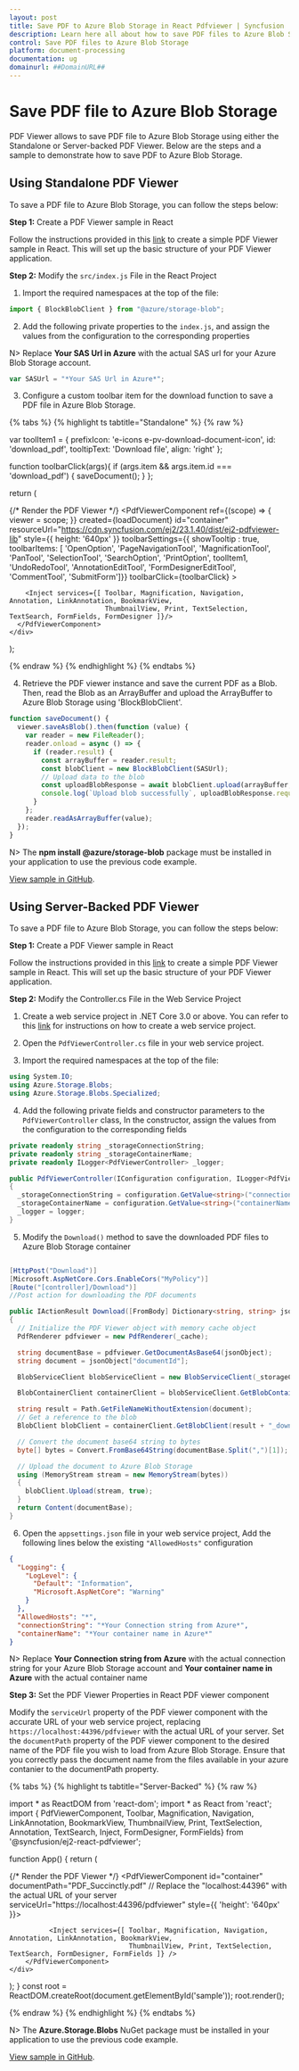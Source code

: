 ```yaml
---
layout: post
title: Save PDF to Azure Blob Storage in React Pdfviewer | Syncfusion
description: Learn here all about how to save PDF files to Azure Blob Storage in Syncfusion React Pdfviewer component of Syncfusion Essential JS 2 and more.
control: Save PDF files to Azure Blob Storage
platform: document-processing
documentation: ug
domainurl: ##DomainURL##
---
```


# Save PDF file to Azure Blob Storage

PDF Viewer allows to save PDF file to Azure Blob Storage using either the Standalone or Server-backed PDF Viewer. Below are the steps and a sample to demonstrate how to save PDF to Azure Blob Storage.

## Using Standalone PDF Viewer

To save a PDF file to Azure Blob Storage, you can follow the steps below:

**Step 1:** Create a PDF Viewer sample in React

Follow the instructions provided in this [link](https://help.syncfusion.com/document-processing/pdf/pdf-viewer/react/getting-started) to create a simple PDF Viewer sample in React. This will set up the basic structure of your PDF Viewer application.

**Step 2:** Modify the `src/index.js` File in the React Project

1. Import the required namespaces at the top of the file:

```typescript
import { BlockBlobClient } from "@azure/storage-blob";
```

2. Add the following private properties to the `index.js`, and assign the values from the configuration to the corresponding properties

N> Replace **Your SAS Url in Azure** with the actual SAS url for your Azure Blob Storage account.

```typescript
var SASUrl = "*Your SAS Url in Azure*";
```

3. Configure a custom toolbar item for the download function to save a PDF file in Azure Blob Storage.

{% tabs %}
{% highlight ts tabtitle="Standalone" %}
{% raw %}

var toolItem1 = {
  prefixIcon: 'e-icons e-pv-download-document-icon',
  id: 'download_pdf',
  tooltipText: 'Download file',
  align: 'right'
};

function toolbarClick(args){
  if (args.item && args.item.id === 'download_pdf') {
    saveDocument();
  }
};

return (<div>
    <div className='control-section'>
    {/* Render the PDF Viewer */}
      <PdfViewerComponent
        ref={(scope) => {
          viewer = scope;
        }}
        created={loadDocument}
        id="container"
        resourceUrl="https://cdn.syncfusion.com/ej2/23.1.40/dist/ej2-pdfviewer-lib"
        style={{ height: '640px' }}
        toolbarSettings={{ showTooltip : true, toolbarItems: [ 'OpenOption', 'PageNavigationTool', 'MagnificationTool', 'PanTool', 'SelectionTool', 'SearchOption', 'PrintOption', toolItem1, 'UndoRedoTool', 'AnnotationEditTool', 'FormDesignerEditTool', 'CommentTool', 'SubmitForm']}}
            toolbarClick={toolbarClick}
        >

        <Inject services={[ Toolbar, Magnification, Navigation, Annotation, LinkAnnotation, BookmarkView,
                            ThumbnailView, Print, TextSelection, TextSearch, FormFields, FormDesigner ]}/>
      </PdfViewerComponent>
    </div>
  </div>);

{% endraw %}
{% endhighlight %}
{% endtabs %}

4. Retrieve the PDF viewer instance and save the current PDF as a Blob. Then, read the Blob as an ArrayBuffer and upload the ArrayBuffer to Azure Blob Storage using 'BlockBlobClient'.

```typescript
function saveDocument() {
  viewer.saveAsBlob().then(function (value) {
    var reader = new FileReader();
    reader.onload = async () => {
      if (reader.result) {
        const arrayBuffer = reader.result;
        const blobClient = new BlockBlobClient(SASUrl);
        // Upload data to the blob
        const uploadBlobResponse = await blobClient.upload(arrayBuffer, arrayBuffer.byteLength);
        console.log(`Upload blob successfully`, uploadBlobResponse.requestId);
      }
    };
    reader.readAsArrayBuffer(value);
  });
}
```

N> The **npm install @azure/storage-blob** package must be installed in your application to use the previous code example.

[View sample in GitHub](https://github.com/SyncfusionExamples/open-save-pdf-documents-in-azure-blob-storage/tree/master/Open%20and%20Save%20PDF%20in%20Azure%20Blob%20Storage%20using%20Standalone).

## Using Server-Backed PDF Viewer

To save a PDF file to Azure Blob Storage, you can follow the steps below:

**Step 1:** Create a PDF Viewer sample in React

Follow the instructions provided in this [link](https://help.syncfusion.com/document-processing/pdf/pdf-viewer/react/getting-started) to create a simple PDF Viewer sample in React. This will set up the basic structure of your PDF Viewer application.

**Step 2:** Modify the Controller.cs File in the Web Service Project

1. Create a web service project in .NET Core 3.0 or above. You can refer to this [link](https://www.syncfusion.com/kb/11063/how-to-create-pdf-viewer-web-service-in-net-core-3-0-and-above) for instructions on how to create a web service project.

2. Open the `PdfViewerController.cs` file in your web service project.

3. Import the required namespaces at the top of the file:

```csharp
using System.IO;
using Azure.Storage.Blobs;
using Azure.Storage.Blobs.Specialized;
```

4. Add the following private fields and constructor parameters to the `PdfViewerController` class, In the constructor, assign the values from the configuration to the corresponding fields

```csharp
private readonly string _storageConnectionString;
private readonly string _storageContainerName;
private readonly ILogger<PdfViewerController> _logger;

public PdfViewerController(IConfiguration configuration, ILogger<PdfViewerController> logger)
{
  _storageConnectionString = configuration.GetValue<string>("connectionString");
  _storageContainerName = configuration.GetValue<string>("containerName");
  _logger = logger;
}
```

5. Modify the `Download()` method to save the downloaded PDF files to Azure Blob Storage container

```csharp

[HttpPost("Download")]
[Microsoft.AspNetCore.Cors.EnableCors("MyPolicy")]
[Route("[controller]/Download")]
//Post action for downloading the PDF documents

public IActionResult Download([FromBody] Dictionary<string, string> jsonObject)
{
  // Initialize the PDF Viewer object with memory cache object
  PdfRenderer pdfviewer = new PdfRenderer(_cache);

  string documentBase = pdfviewer.GetDocumentAsBase64(jsonObject);
  string document = jsonObject["documentId"];

  BlobServiceClient blobServiceClient = new BlobServiceClient(_storageConnectionString);

  BlobContainerClient containerClient = blobServiceClient.GetBlobContainerClient(_storageContainerName);

  string result = Path.GetFileNameWithoutExtension(document);
  // Get a reference to the blob
  BlobClient blobClient = containerClient.GetBlobClient(result + "_downloaded.pdf");

  // Convert the document base64 string to bytes
  byte[] bytes = Convert.FromBase64String(documentBase.Split(",")[1]);

  // Upload the document to Azure Blob Storage
  using (MemoryStream stream = new MemoryStream(bytes))
  {
    blobClient.Upload(stream, true);
  }
  return Content(documentBase);
}
```

6. Open the `appsettings.json` file in your web service project, Add the following lines below the existing `"AllowedHosts"` configuration

```json
{
  "Logging": {
    "LogLevel": {
      "Default": "Information",
      "Microsoft.AspNetCore": "Warning"
    }
  },
  "AllowedHosts": "*",
  "connectionString": "*Your Connection string from Azure*",
  "containerName": "*Your container name in Azure*"
}
```

N> Replace **Your Connection string from Azure** with the actual connection string for your Azure Blob Storage account and **Your container name in Azure** with the actual container name

**Step 3:**   Set the PDF Viewer Properties in React PDF viewer component

Modify the `serviceUrl` property of the PDF viewer component with the accurate URL of your web service project, replacing `https://localhost:44396/pdfviewer` with the actual URL of your server. Set the `documentPath` property of the PDF viewer component to the desired name of the PDF file you wish to load from Azure Blob Storage. Ensure that you correctly pass the document name from the files available in your azure contanier to the documentPath property.

{% tabs %}
{% highlight ts tabtitle="Server-Backed" %}
{% raw %}

import * as ReactDOM from 'react-dom';
import * as React from 'react';
import { PdfViewerComponent, Toolbar, Magnification, Navigation, LinkAnnotation, BookmarkView, ThumbnailView,
         Print, TextSelection, Annotation, TextSearch, Inject, FormDesigner, FormFields} from '@syncfusion/ej2-react-pdfviewer';

function App() {
  return (<div>
    <div className='control-section'>
      {/* Render the PDF Viewer */}
        <PdfViewerComponent
          id="container"
          documentPath="PDF_Succinctly.pdf"
          // Replace the "localhost:44396" with the actual URL of your server
          serviceUrl="https://localhost:44396/pdfviewer"
          style={{ 'height': '640px' }}>

              <Inject services={[ Toolbar, Magnification, Navigation, Annotation, LinkAnnotation, BookmarkView,
                                  ThumbnailView, Print, TextSelection, TextSearch, FormDesigner, FormFields ]} />
        </PdfViewerComponent>
    </div>
  </div>);
}
const root = ReactDOM.createRoot(document.getElementById('sample'));
root.render(<App />);

{% endraw %}
{% endhighlight %}
{% endtabs %}

N> The **Azure.Storage.Blobs** NuGet package must be installed in your application to use the previous code example.

[View sample in GitHub](https://github.com/SyncfusionExamples/open-save-pdf-documents-in-azure-blob-storage/tree/master/Open%20and%20Save%20PDF%20in%20Azure%20Blob%20Storage%20using%20Server-Backend).